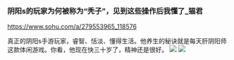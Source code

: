 ### 阴阳s的玩家为何被称为“秃子”，见到这些操作后我懂了_猫君
https://www.sohu.com/a/279553965_118576

真正的阴阳s手游玩家，睿智、恬淡、懂得生活。他养生的秘诀就是每天肝阴阳师这款体闲游戏。你看，他现在快三十岁了，精神还是很好。
![](http://5b0988e595225.cdn.sohucs.com/images/20181204/d34fcd68275a48f586ca97be52451c2d.jpeg)
![](http://5b0988e595225.cdn.sohucs.com/images/20181204/ab2c216ee1d94f0a8c2c67543fc6f5be.jpeg)
